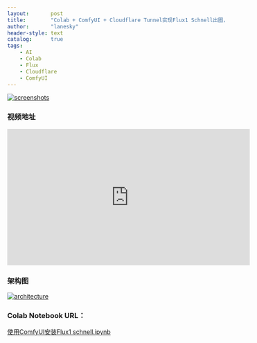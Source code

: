 ```yaml
---
layout:       post
title:        "Colab + ComfyUI + Cloudflare Tunnel实现Flux1 Schnell出图，主打就是快速云端部署，省钱省力，看我示范，非常简单"
author:       "lanesky"
header-style: text
catalog:      true
tags:
    - AI
    - Colab
    - Flux
    - Cloudflare
    - ComfyUI
---
```



[![screenshots](https://lanesky.github.io/img/in-post/post-colab-flux/comfyui.png)](https://lanesky.github.io/img/in-post/post-colab-flux/comfyui.png)


### 视频地址
<iframe width="560" height="315" src="https://www.youtube.com/embed/9ugJBFKkNJE?si=uvKwidOSLrkqLiM-" title="YouTube video player" frameborder="0" allow="accelerometer; autoplay; clipboard-write; encrypted-media; gyroscope; picture-in-picture; web-share" referrerpolicy="strict-origin-when-cross-origin" allowfullscreen></iframe>


### 架构图
[![architecture](https://lanesky.github.io/img/in-post/post-colab-flux/architecture.png)](https://lanesky.github.io/img/in-post/post-colab-flux/architecture.png)

### Colab Notebook URL：
[使用ComfyUI安装Flux1 schnell.ipynb](https://colab.research.google.com/drive/1U2rFvPYByy8E12F8tRVIZMgtJ7zIifR_?usp=sharing)



